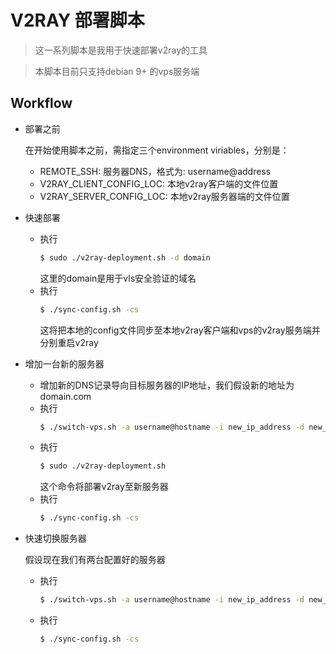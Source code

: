 # V2RAY 部署脚本
> 这一系列脚本是我用于快速部署v2ray的工具

> 本脚本目前只支持debian 9+ 的vps服务端
## Workflow
* 部署之前

    在开始使用脚本之前，需指定三个environment viriables，分别是：
  * REMOTE_SSH: 服务器DNS，格式为: username@address
  * V2RAY_CLIENT_CONFIG_LOC: 本地v2ray客户端的文件位置
  * V2RAY_SERVER_CONFIG_LOC: 本地v2ray服务器端的文件位置
* 快速部署
  * 执行 
    ```bash
    $ sudo ./v2ray-deployment.sh -d domain 
    ```
    这里的domain是用于vls安全验证的域名
  * 执行
    ```bash
    $ ./sync-config.sh -cs 
    ``` 
    这将把本地的config文件同步至本地v2ray客户端和vps的v2ray服务端并分别重启v2ray

* 增加一台新的服务器
  * 增加新的DNS记录导向目标服务器的IP地址，我们假设新的地址为domain.com
  * 执行 
    ```bash
    $ ./switch-vps.sh -a username@hostname -i new_ip_address -d new_domain
    ```
  * 执行
    ```bash
    $ sudo ./v2ray-deployment.sh
    ```
    这个命令将部署v2ray至新服务器
  * 执行
    ```bash
    $ ./sync-config.sh -cs
    ```

* 快速切换服务器

    假设现在我们有两台配置好的服务器

  * 执行 
    ```bash
    $ ./switch-vps.sh -a username@hostname -i new_ip_address -d new_domain
    ```
  * 执行
    ```bash
    $ ./sync-config.sh -cs 
    ```